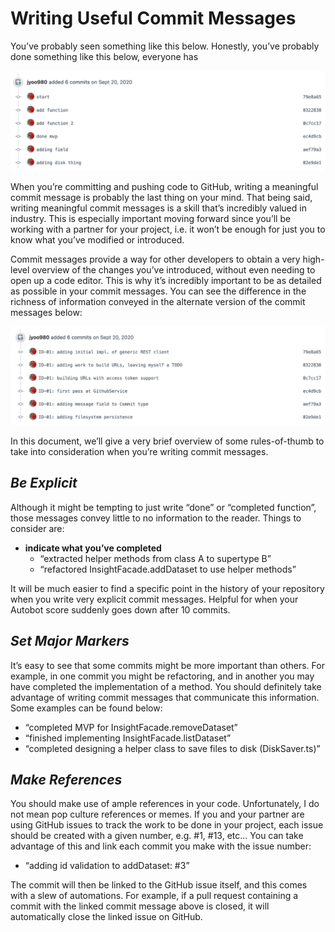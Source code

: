 # Writing Useful Commit Messages

You’ve probably seen something like this below. Honestly, you’ve probably done something like this below, everyone has

![Bad Commits](./images/bad_commits.png)

When you’re committing and pushing code to GitHub, writing a meaningful commit message is probably the last thing on your mind. That being said, writing meaningful commit messages is a skill that’s incredibly valued in industry. This is especially important moving forward since you’ll be working with a partner for your project, i.e. it won’t be enough for just you to know what you’ve modified or introduced.

Commit messages provide a way for other developers to obtain a very high-level overview of the changes you’ve introduced, without even needing to open up a code editor. This is why it’s incredibly important to be as detailed as possible in your commit messages. You can see the difference in the richness of information conveyed in the alternate version of the commit messages below:

![Good Commits](./images/good_commits.png)

In this document, we’ll give a very brief overview of some rules-of-thumb to take into consideration when you’re writing commit messages.

## *Be Explicit*

Although it might be tempting to just write “done” or “completed function”, those messages convey little to no information to the reader. Things to consider are:
* **indicate what you’ve completed**
  * “extracted helper methods from class A to supertype B”
  * “refactored InsightFacade.addDataset to use helper methods”

It will be much easier to find a specific point in the history of your repository when you write very explicit commit messages. Helpful for when your Autobot score suddenly goes down after 10 commits.

## *Set Major Markers*

It’s easy to see that some commits might be more important than others. For example, in one commit you might be refactoring, and in another you may have completed the implementation of a method. You should definitely take advantage of writing commit messages that communicate this information. Some examples can be found below:
* “completed MVP for InsightFacade.removeDataset”
* “finished implementing InsightFacade.listDataset”
* “completed designing a helper class to save files to disk (DiskSaver.ts)”

## *Make References*

You should make use of ample references in your code. Unfortunately, I do not mean pop culture references or memes. If you and your partner are using GitHub issues to track the work to be done in your project, each issue should be created with a given number, e.g. #1, #13, etc… You can take advantage of this and link each commit you make with the issue number:
* “adding id validation to addDataset: #3”

The commit will then be linked to the GitHub issue itself, and this comes with a slew of automations. For example, if a pull request containing a commit with the linked commit message above is closed, it will automatically close the linked issue on GitHub.
